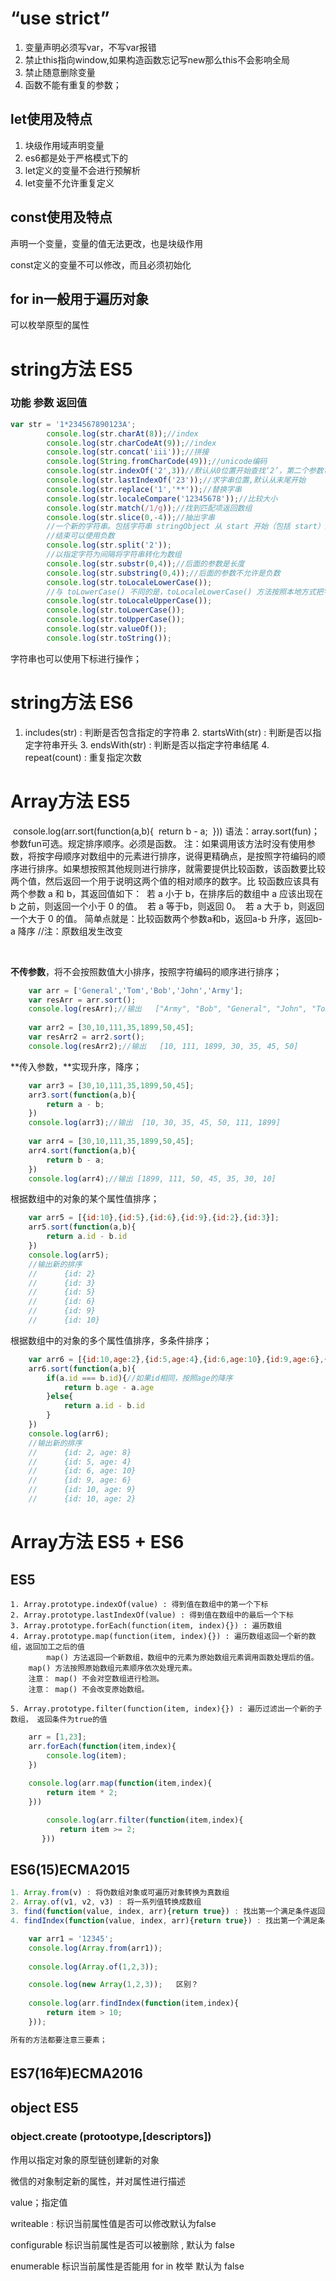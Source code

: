 # “use strict”

1. 变量声明必须写var，不写var报错
2. 禁止this指向window,如果构造函数忘记写new那么this不会影响全局
3. 禁止随意删除变量
4. 函数不能有重复的参数；

## let使用及特点

1. 块级作用域声明变量     
2. es6都是处于严格模式下的
3.  let定义的变量不会进行预解析
4. let变量不允许重复定义

## const使用及特点

声明一个变量，变量的值无法更改，也是块级作用

const定义的变量不可以修改，而且必须初始化



## for in一般用于遍历对象

可以枚举原型的属性

#  string方法 **ES5**

### **功能 参数 返回值**

```js
var str = '1*234567890123A';
		console.log(str.charAt(8));//index
		console.log(str.charCodeAt(9));//index
		console.log(str.concat('iii'));//拼接
		console.log(String.fromCharCode(49));//unicode编码
		console.log(str.indexOf('2',3))//默认从0位置开始查找‘2’，第二个参数可以指定从哪开始；
		console.log(str.lastIndexOf('23'));//求字串位置,默认从末尾开始
		console.log(str.replace('1','**'));//替换字串
		console.log(str.localeCompare('12345678'));//比较大小
		console.log(str.match(/1/g));//找到匹配项返回数组
		console.log(str.slice(0,-4));//抽出字串
		//一个新的字符串。包括字符串 stringObject 从 start 开始（包括 start）到 end 结束（不包括 end）为止的所有字符。
		//结束可以使用负数
		console.log(str.split('2'));
		//以指定字符为间隔将字符串转化为数组
		console.log(str.substr(0,4));//后面的参数是长度
		console.log(str.substring(0,4));//后面的参数不允许是负数
		console.log(str.toLocaleLowerCase());
		//与 toLowerCase() 不同的是，toLocaleLowerCase() 方法按照本地方式把字符串转换为小写。只有几种语言（如土耳其语）具有地方特有的大小写映射，所有该方法的返回值通常与 toLowerCase() 一样
		console.log(str.toLocaleUpperCase());
		console.log(str.toLowerCase());
		console.log(str.toUpperCase());
		console.log(str.valueOf());
		console.log(str.toString());


```

字符串也可以使用下标进行操作；

# string方法 **ES6**

1.	includes(str) : 判断是否包含指定的字符串
	2. 	startsWith(str) : 判断是否以指定字符串开头
	3. 	endsWith(str) : 判断是否以指定字符串结尾
	4. 	repeat(count) : 重复指定次数
	

#  Array方法 **ES5**

​		console.log(arr.sort(function(a,b){
​			return b - a;
​		}))
​		语法：array.sort(fun)；参数fun可选。规定排序顺序。必须是函数。
​			注：如果调用该方法时没有使用参数，将按字母顺序对数组中的元素进行排序，说得更精确点，是按照字符编码的顺序进行排序。
​			如果想按照其他规则进行排序，就需要提供比较函数，该函数要比较两个值，然后返回一个用于说明这两个值的相对顺序的数字。比		较函数应该具有两个参数 a 和 b，其返回值如下：
​			若 a 小于 b，在排序后的数组中 a 应该出现在 b 之前，则返回一个小于 0 的值。
​			若 a 等于b，则返回 0。
​			若 a 大于 b，则返回一个大于 0 的值。
​			简单点就是：比较函数两个参数a和b，返回a-b 升序，返回b-a 降序
​		//注：原数组发生改变

​		

**不传参数**，将不会按照数值大小排序，按照字符编码的顺序进行排序；

```js
	var arr = ['General','Tom','Bob','John','Army'];
	var resArr = arr.sort();
	console.log(resArr);//输出   ["Army", "Bob", "General", "John", "Tom"]
	
	var arr2 = [30,10,111,35,1899,50,45];
	var resArr2 = arr2.sort();
	console.log(resArr2);//输出   [10, 111, 1899, 30, 35, 45, 50]
```

**传入参数，**实现升序，降序；

```js
	var arr3 = [30,10,111,35,1899,50,45];
	arr3.sort(function(a,b){
		return a - b;
	})
	console.log(arr3);//输出  [10, 30, 35, 45, 50, 111, 1899]
	
	var arr4 = [30,10,111,35,1899,50,45];
	arr4.sort(function(a,b){
		return b - a;
	})
	console.log(arr4);//输出 [1899, 111, 50, 45, 35, 30, 10]
```

根据数组中的对象的某个属性值排序；

```js
	var arr5 = [{id:10},{id:5},{id:6},{id:9},{id:2},{id:3}];
	arr5.sort(function(a,b){
		return a.id - b.id
	})
	console.log(arr5);
	//输出新的排序
	//		{id: 2}
	//		{id: 3}
	//		{id: 5}
	//		{id: 6}
	//		{id: 9}
	//		{id: 10}
```

根据数组中的对象的多个属性值排序，多条件排序；

```js
	var arr6 = [{id:10,age:2},{id:5,age:4},{id:6,age:10},{id:9,age:6},{id:2,age:8},{id:10,age:9}];
	arr6.sort(function(a,b){
		if(a.id === b.id){//如果id相同，按照age的降序
			return b.age - a.age
		}else{
			return a.id - b.id
		}
	})
	console.log(arr6);
	//输出新的排序
	//		{id: 2, age: 8}
	//		{id: 5, age: 4}
	//		{id: 6, age: 10}
	//		{id: 9, age: 6}
	//		{id: 10, age: 9}
	//		{id: 10, age: 2}
```

# Array方法 **ES5 + ES6**

## 	**ES5**

	1. Array.prototype.indexOf(value) : 得到值在数组中的第一个下标
	2. Array.prototype.lastIndexOf(value) : 得到值在数组中的最后一个下标
	3. Array.prototype.forEach(function(item, index){}) : 遍历数组
	4. Array.prototype.map(function(item, index){}) : 遍历数组返回一个新的数组，返回加工之后的值
			map() 方法返回一个新数组，数组中的元素为原始数组元素调用函数处理后的值。
		map() 方法按照原始数组元素顺序依次处理元素。
		注意： map() 不会对空数组进行检测。
		注意： map() 不会改变原始数组。
	
	5. Array.prototype.filter(function(item, index){}) : 遍历过滤出一个新的子数组， 返回条件为true的值


```js
	arr = [1,23];
	arr.forEach(function(item,index){
		console.log(item);
	})
	
	console.log(arr.map(function(item,index){
		return item * 2;
	}))	
```

```js
		console.log(arr.filter(function(item,index){
​			return item >= 2;
​		}))
```

## 



## ES6(15)ECMA2015

```js
1. Array.from(v) : 将伪数组对象或可遍历对象转换为真数组
2. Array.of(v1, v2, v3) : 将一系列值转换成数组
3. find(function(value, index, arr){return true}) : 找出第一个满足条件返回true的元素
4. findIndex(function(value, index, arr){return true}) : 找出第一个满足条件返回true的元素下标

	var arr1 = '12345';
	console.log(Array.from(arr1));
	
	console.log(Array.of(1,2,3));

	console.log(new Array(1,2,3));   区别？
	
	console.log(arr.findIndex(function(item,index){
		return item > 10;
	}));

所有的方法都要注意三要素；
```

## ES7(16年)ECMA2016 

## object ES5

### object.create (protootype,[descriptors])

作用以指定对象的原型链创建新的对象

微信的对象制定新的属性，并对属性进行描述

value；指定值

writeable : 标识当前属性值是否可以修改默认为false

configurable  标识当前属性是否可以被删除 , 默认为 false

enumerable  标识当前属性是否能用 for in 枚举 默认为 false

